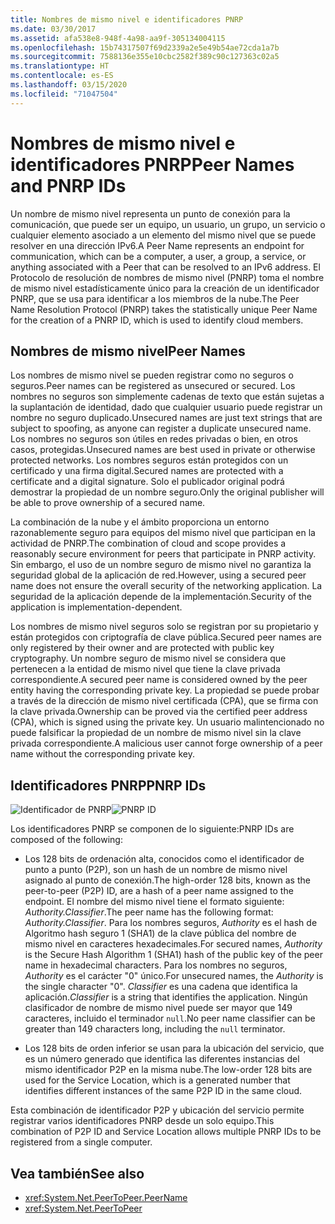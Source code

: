 ```yaml
---
title: Nombres de mismo nivel e identificadores PNRP
ms.date: 03/30/2017
ms.assetid: afa538e8-948f-4a98-aa9f-305134004115
ms.openlocfilehash: 15b74317507f69d2339a2e5e49b54ae72cda1a7b
ms.sourcegitcommit: 7588136e355e10cbc2582f389c90c127363c02a5
ms.translationtype: HT
ms.contentlocale: es-ES
ms.lasthandoff: 03/15/2020
ms.locfileid: "71047504"
---
```

# <a name="peer-names-and-pnrp-ids"></a><span data-ttu-id="fa8bd-102">Nombres de mismo nivel e identificadores PNRP</span><span class="sxs-lookup"><span data-stu-id="fa8bd-102">Peer Names and PNRP IDs</span></span>
<span data-ttu-id="fa8bd-103">Un nombre de mismo nivel representa un punto de conexión para la comunicación, que puede ser un equipo, un usuario, un grupo, un servicio o cualquier elemento asociado a un elemento del mismo nivel que se puede resolver en una dirección IPv6.</span><span class="sxs-lookup"><span data-stu-id="fa8bd-103">A Peer Name represents an endpoint for communication, which can be a computer, a user, a group, a service, or anything associated with a Peer that can be resolved to an IPv6 address.</span></span> <span data-ttu-id="fa8bd-104">El Protocolo de resolución de nombres de mismo nivel (PNRP) toma el nombre de mismo nivel estadísticamente único para la creación de un identificador PNRP, que se usa para identificar a los miembros de la nube.</span><span class="sxs-lookup"><span data-stu-id="fa8bd-104">The Peer Name Resolution Protocol (PNRP) takes the statistically unique Peer Name for the creation of a PNRP ID, which is used to identify cloud members.</span></span>  
  
## <a name="peer-names"></a><span data-ttu-id="fa8bd-105">Nombres de mismo nivel</span><span class="sxs-lookup"><span data-stu-id="fa8bd-105">Peer Names</span></span>  
 <span data-ttu-id="fa8bd-106">Los nombres de mismo nivel se pueden registrar como no seguros o seguros.</span><span class="sxs-lookup"><span data-stu-id="fa8bd-106">Peer names can be registered as unsecured or secured.</span></span> <span data-ttu-id="fa8bd-107">Los nombres no seguros son simplemente cadenas de texto que están sujetas a la suplantación de identidad, dado que cualquier usuario puede registrar un nombre no seguro duplicado.</span><span class="sxs-lookup"><span data-stu-id="fa8bd-107">Unsecured names are just text strings that are subject to spoofing, as anyone can register a duplicate unsecured name.</span></span> <span data-ttu-id="fa8bd-108">Los nombres no seguros son útiles en redes privadas o bien, en otros casos, protegidas.</span><span class="sxs-lookup"><span data-stu-id="fa8bd-108">Unsecured names are best used in private or otherwise protected networks.</span></span> <span data-ttu-id="fa8bd-109">Los nombres seguros están protegidos con un certificado y una firma digital.</span><span class="sxs-lookup"><span data-stu-id="fa8bd-109">Secured names are protected with a certificate and a digital signature.</span></span> <span data-ttu-id="fa8bd-110">Solo el publicador original podrá demostrar la propiedad de un nombre seguro.</span><span class="sxs-lookup"><span data-stu-id="fa8bd-110">Only the original publisher will be able to prove ownership of a secured name.</span></span>  
  
 <span data-ttu-id="fa8bd-111">La combinación de la nube y el ámbito proporciona un entorno razonablemente seguro para equipos del mismo nivel que participan en la actividad de PNRP.</span><span class="sxs-lookup"><span data-stu-id="fa8bd-111">The combination of cloud and scope provides a reasonably secure environment for peers that participate in PNRP activity.</span></span> <span data-ttu-id="fa8bd-112">Sin embargo, el uso de un nombre seguro de mismo nivel no garantiza la seguridad global de la aplicación de red.</span><span class="sxs-lookup"><span data-stu-id="fa8bd-112">However, using a secured peer name does not ensure the overall security of the networking application.</span></span> <span data-ttu-id="fa8bd-113">La seguridad de la aplicación depende de la implementación.</span><span class="sxs-lookup"><span data-stu-id="fa8bd-113">Security of the application is implementation-dependent.</span></span>  
  
 <span data-ttu-id="fa8bd-114">Los nombres de mismo nivel seguros solo se registran por su propietario y están protegidos con criptografía de clave pública.</span><span class="sxs-lookup"><span data-stu-id="fa8bd-114">Secured peer names are only registered by their owner and are protected with public key cryptography.</span></span> <span data-ttu-id="fa8bd-115">Un nombre seguro de mismo nivel se considera que pertenecen a la entidad de mismo nivel que tiene la clave privada correspondiente.</span><span class="sxs-lookup"><span data-stu-id="fa8bd-115">A secured peer name is considered owned by the peer entity having the corresponding private key.</span></span> <span data-ttu-id="fa8bd-116">La propiedad se puede probar a través de la dirección de mismo nivel certificada (CPA), que se firma con la clave privada.</span><span class="sxs-lookup"><span data-stu-id="fa8bd-116">Ownership can be proved via the certified peer address (CPA), which is signed using the private key.</span></span> <span data-ttu-id="fa8bd-117">Un usuario malintencionado no puede falsificar la propiedad de un nombre de mismo nivel sin la clave privada correspondiente.</span><span class="sxs-lookup"><span data-stu-id="fa8bd-117">A malicious user cannot forge ownership of a peer name without the corresponding private key.</span></span>  
  
## <a name="pnrp-ids"></a><span data-ttu-id="fa8bd-118">Identificadores PNRP</span><span class="sxs-lookup"><span data-stu-id="fa8bd-118">PNRP IDs</span></span>  
 <span data-ttu-id="fa8bd-119">![Identificador de PNRP](./media/fdc9e8a0-4a1c-488d-a019-bc3a1973220c.gif "fdc9e8a0-4a1c-488d-a019-bc3a1973220c")</span><span class="sxs-lookup"><span data-stu-id="fa8bd-119">![PNRP ID](./media/fdc9e8a0-4a1c-488d-a019-bc3a1973220c.gif "fdc9e8a0-4a1c-488d-a019-bc3a1973220c")</span></span>  
  
 <span data-ttu-id="fa8bd-120">Los identificadores PNRP se componen de lo siguiente:</span><span class="sxs-lookup"><span data-stu-id="fa8bd-120">PNRP IDs are composed of the following:</span></span>  
  
- <span data-ttu-id="fa8bd-121">Los 128 bits de ordenación alta, conocidos como el identificador de punto a punto (P2P), son un hash de un nombre de mismo nivel asignado al punto de conexión.</span><span class="sxs-lookup"><span data-stu-id="fa8bd-121">The high-order 128 bits, known as the peer-to-peer (P2P) ID, are a hash of a peer name assigned to the endpoint.</span></span> <span data-ttu-id="fa8bd-122">El nombre del mismo nivel tiene el formato siguiente: *Authority.Classifier*.</span><span class="sxs-lookup"><span data-stu-id="fa8bd-122">The peer name has the following format: *Authority.Classifier*.</span></span> <span data-ttu-id="fa8bd-123">Para los nombres seguros, *Authority* es el hash de Algoritmo hash seguro 1 (SHA1) de la clave pública del nombre de mismo nivel en caracteres hexadecimales.</span><span class="sxs-lookup"><span data-stu-id="fa8bd-123">For secured names, *Authority* is the Secure Hash Algorithm 1 (SHA1) hash of the public key of the peer name in hexadecimal characters.</span></span> <span data-ttu-id="fa8bd-124">Para los nombres no seguros, *Authority* es el carácter "0" único.</span><span class="sxs-lookup"><span data-stu-id="fa8bd-124">For unsecured names, the *Authority* is the single character "0".</span></span> <span data-ttu-id="fa8bd-125">*Classifier* es una cadena que identifica la aplicación.</span><span class="sxs-lookup"><span data-stu-id="fa8bd-125">*Classifier* is a string that identifies the application.</span></span> <span data-ttu-id="fa8bd-126">Ningún clasificador de nombre de mismo nivel puede ser mayor que 149 caracteres, incluido el terminador `null`.</span><span class="sxs-lookup"><span data-stu-id="fa8bd-126">No peer name classifier can be greater than 149 characters long, including the `null` terminator.</span></span>  
  
- <span data-ttu-id="fa8bd-127">Los 128 bits de orden inferior se usan para la ubicación del servicio, que es un número generado que identifica las diferentes instancias del mismo identificador P2P en la misma nube.</span><span class="sxs-lookup"><span data-stu-id="fa8bd-127">The low-order 128 bits are used for the Service Location, which is a generated number that identifies different instances of the same P2P ID in the same cloud.</span></span>  
  
 <span data-ttu-id="fa8bd-128">Esta combinación de identificador P2P y ubicación del servicio permite registrar varios identificadores PNRP desde un solo equipo.</span><span class="sxs-lookup"><span data-stu-id="fa8bd-128">This combination of P2P ID and Service Location allows multiple PNRP IDs to be registered from a single computer.</span></span>  
  
## <a name="see-also"></a><span data-ttu-id="fa8bd-129">Vea también</span><span class="sxs-lookup"><span data-stu-id="fa8bd-129">See also</span></span>

- <xref:System.Net.PeerToPeer.PeerName>
- <xref:System.Net.PeerToPeer>
